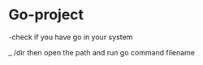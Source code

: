 # Go-project


-check if you have go in your system

_ /dir then open the path and run go command <run> filename